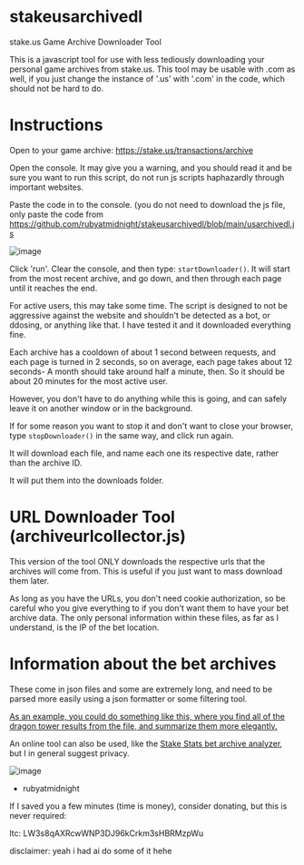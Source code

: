 # stakeusarchivedl
stake.us Game Archive Downloader Tool


This is a javascript tool for use with less tediously downloading your personal game archives from stake.us.
This tool may be usable with .com as well, if you just change the instance of '.us' with '.com' in the code, which should not be hard to do.


# Instructions

Open to your game archive: https://stake.us/transactions/archive

Open the console. It may give you a warning, and you should read it and be sure you want to run this script, do not run js scripts haphazardly through important websites.

Paste the code in to the console. (you do not need to download the js file, only paste the code from https://github.com/rubyatmidnight/stakeusarchivedl/blob/main/usarchivedl.js

![image](https://github.com/user-attachments/assets/c16afdfd-61d1-412d-82b8-d0621ad7f08f)

Click 'run'.
Clear the console, and then type: `startDownloader()`. It will start from the most recent archive, and go down, and then through each page until it reaches the end.

For active users, this may take some time. The script is designed to not be aggressive against the website and shouldn't be detected as a bot, or ddosing, or anything like that. I have tested it and it downloaded everything fine.

Each archive has a cooldown of about 1 second between requests, and each page is turned in 2 seconds, so on average, each page takes about 12 seconds- A month should take around half a minute, then. So it should be about 20 minutes for the most active user. 

However, you don't have to do anything while this is going, and can safely leave it on another window or in the background. 

If for some reason you want to stop it and don't want to close your browser, type `stopDownloader()` in the same way, and click run again.

It will download each file, and name each one its respective date, rather than the archive ID. 

It will put them into the downloads folder. 

# URL Downloader Tool (archiveurlcollector.js)

This version of the tool ONLY downloads the respective urls that the archives will come from. This is useful if you just want to mass download them later.

As long as you have the URLs, you don't need cookie authorization, so be careful who you give everything to if you don't want them to have your bet archive data. The only personal information within these files, as far as I understand, is the IP of the bet location. 

# Information about the bet archives

These come in json files and some are extremely long, and need to be parsed more easily using a json formatter or some filtering tool. 

[As an example, you could do something like this, where you find all of the dragon tower results from the file, and summarize them more elegantly.](https://github.com/rubyatmidnight/provably/blob/main/dragontowerjsonextract.py)

An online tool can also be used, like the [Stake Stats bet archive analyzer](https://stakestats.net/stake/tools/betarchive), but I in general suggest privacy. 

![image](https://github.com/user-attachments/assets/6fbd544a-a4f5-4d49-8452-da01d159065f)


- rubyatmidnight

If I saved you a few minutes (time is money), consider donating, but this is never required: 

ltc: LW3s8qAXRcwWNP3DJ96kCrkm3sHBRMzpWu

disclaimer: yeah i had ai do some of it hehe
